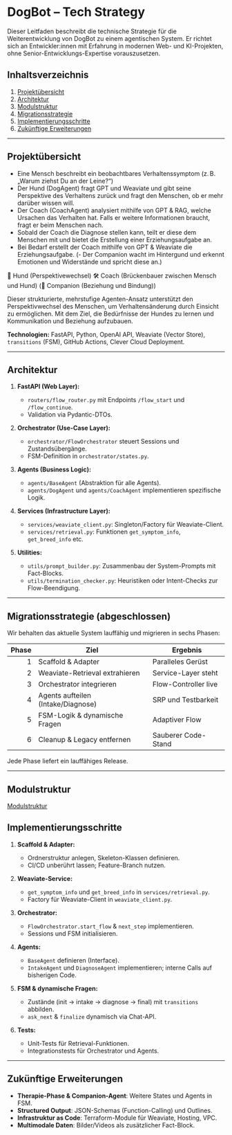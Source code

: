 # DogBot – Tech Strategy

Dieser Leitfaden beschreibt die technische Strategie für die Weiterentwicklung von DogBot zu einem agentischen System. Er richtet sich an Entwickler:innen mit Erfahrung in modernen Web- und KI-Projekten, ohne Senior-Entwicklungs-Expertise vorauszusetzen.

## Inhaltsverzeichnis

1. [Projektübersicht](#projektübersicht)
2. [Architektur](#architektur)
3. [Modulstruktur](#modulstruktur)
4. [Migrationsstrategie](#migrationsstrategie)
5. [Implementierungsschritte](#implementierungsschritte)
6. [Zukünftige Erweiterungen](#zukünftige-erweiterungen)

---

## Projektübersicht

- Eine Mensch beschreibt ein beobachtbares Verhaltenssymptom (z. B. „Warum ziehst Du an der Leine?“)
- Der Hund (DogAgent) fragt GPT und Weaviate und gibt seine Perspektive des Verhaltens zurück und fragt den Menschen, ob er mehr darüber wissen will. 
- Der Coach (CoachAgent) analysiert mithilfe von GPT & RAG, welche Ursachen das Verhalten hat. Falls er weitere Informationen braucht, fragt er beim Menschen nach.
- Sobald der Coach die Diagnose stellen kann, teilt er diese dem Menschen mit und bietet die Erstellung einer Erziehungsaufgabe an.
- Bei Bedarf erstellt der Coach mithilfe von GPT & Weaviate die Erziehungsaufgabe.
(- Der Companion wacht im Hintergund und erkennt Emotionen und Widerstände und spricht diese an.)

🐾 Hund (Perspektivewechsel)
🛠 Coach (Brückenbauer zwischen Mensch und Hund)
(💛 Companion (Beziehung und Bindung))

Dieser strukturierte, mehrstufige Agenten-Ansatz unterstützt den Perspektivwechsel des Menschen, um Verhaltensänderung durch Einsicht zu ermöglichen. Mit dem Ziel, die Bedürfnisse der Hundes zu lernen und Kommunikation und Beziehung aufzubauen.

**Technologien:** FastAPI, Python, OpenAI API, Weaviate (Vector Store), `transitions` (FSM), GitHub Actions, Clever Cloud Deployment.

---

## Architektur

1. **FastAPI (Web Layer):**
   - `routers/flow_router.py` mit Endpoints `/flow_start` und `/flow_continue`.
   - Validation via Pydantic-DTOs.

2. **Orchestrator (Use-Case Layer):**
   - `orchestrator/FlowOrchestrator` steuert Sessions und Zustandsübergänge.
   - FSM-Definition in `orchestrator/states.py`.

3. **Agents (Business Logic):**
   - `agents/BaseAgent` (Abstraktion für alle Agents).
   - `agents/DogAgent` und `agents/CoachAgent` implementieren spezifische Logik.

4. **Services (Infrastructure Layer):**
   - `services/weaviate_client.py`: Singleton/Factory für Weaviate-Client.
   - `services/retrieval.py`: Funktionen `get_symptom_info`, `get_breed_info` etc.

5. **Utilities:**
   - `utils/prompt_builder.py`: Zusammenbau der System-Prompts mit Fact-Blocks.
   - `utils/termination_checker.py`: Heuristiken oder Intent-Checks zur Flow-Beendigung.

---

## Migrationsstrategie (abgeschlossen)

Wir behalten das aktuelle System lauffähig und migrieren in sechs Phasen:

| Phase | Ziel                                 | Ergebnis               |
|------:|--------------------------------------|------------------------|
| 1     | Scaffold & Adapter                   | Paralleles Gerüst      |
| 2     | Weaviate-Retrieval extrahieren       | Service-Layer steht    |
| 3     | Orchestrator integrieren             | Flow-Controller live   |
| 4     | Agents aufteilen (Intake/Diagnose)   | SRP und Testbarkeit    |
| 5     | FSM-Logik & dynamische Fragen        | Adaptiver Flow         |
| 6     | Cleanup & Legacy entfernen           | Sauberer Code-Stand    |

Jede Phase liefert ein lauffähiges Release.

---
## Modulstruktur

[Modulstruktur](assets/modules.png)


## Implementierungsschritte

1. **Scaffold & Adapter:**
   - Ordnerstruktur anlegen, Skeleton-Klassen definieren.
   - CI/CD unberührt lassen; Feature-Branch nutzen.

2. **Weaviate-Service:**
   - `get_symptom_info` und `get_breed_info` in `services/retrieval.py`.
   - Factory für Weaviate-Client in `weaviate_client.py`.

3. **Orchestrator:**
   - `FlowOrchestrator.start_flow` & `next_step` implementieren.
   - Sessions und FSM initialisieren.

4. **Agents:**
   - `BaseAgent` definieren (Interface).
   - `IntakeAgent` und `DiagnoseAgent` implementieren; interne Calls auf bisherigen Code.

5. **FSM & dynamische Fragen:**
   - Zustände (init → intake → diagnose → final) mit `transitions` abbilden.
   - `ask_next` & `finalize` dynamisch via Chat-API.

6. **Tests:**
   - Unit-Tests für Retrieval-Funktionen.
   - Integrationstests für Orchestrator und Agents.

---

## Zukünftige Erweiterungen

- **Therapie-Phase & Companion-Agent**: Weitere States und Agents in FSM.
- **Structured Output**: JSON-Schemas (Function-Calling) und Outlines.
- **Infrastruktur as Code**: Terraform-Module für Weaviate, Hosting, VPC.
- **Multimodale Daten**: Bilder/Videos als zusätzlicher Fact-Block.

